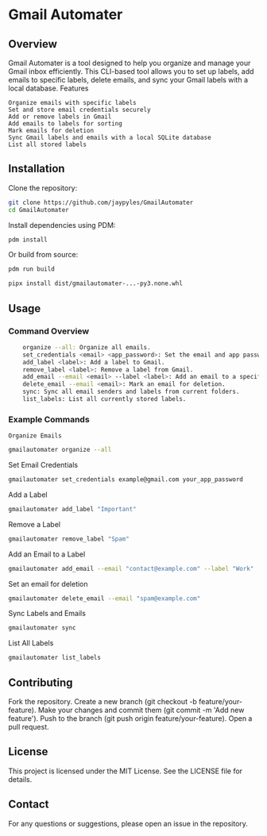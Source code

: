# Gmail Automater

## Overview

Gmail Automater is a tool designed to help you organize and manage your Gmail inbox efficiently. This CLI-based tool allows you to set up labels, add emails to specific labels, delete emails, and sync your Gmail labels with a local database.
Features

    Organize emails with specific labels
    Set and store email credentials securely
    Add or remove labels in Gmail
    Add emails to labels for sorting
    Mark emails for deletion
    Sync Gmail labels and emails with a local SQLite database
    List all stored labels

## Installation

Clone the repository:

```sh
git clone https://github.com/jaypyles/GmailAutomater
cd GmailAutomater
```

Install dependencies using PDM:

```sh
pdm install
```

Or build from source:

```sh
pdm run build
```

```sh
pipx install dist/gmailautomater-...-py3.none.whl
```

## Usage

### Command Overview

```sh
    organize --all: Organize all emails.
    set_credentials <email> <app_password>: Set the email and app password for Gmail 2FA.
    add_label <label>: Add a label to Gmail.
    remove_label <label>: Remove a label from Gmail.
    add_email --email <email> --label <label>: Add an email to a specific label.
    delete_email --email <email>: Mark an email for deletion.
    sync: Sync all email senders and labels from current folders.
    list_labels: List all currently stored labels.
```

### Example Commands

    Organize Emails

```sh
gmailautomater organize --all
```

Set Email Credentials

```sh
gmailautomater set_credentials example@gmail.com your_app_password
```

Add a Label

```sh
gmailautomater add_label "Important"
```

Remove a Label

```sh
gmailautomater remove_label "Spam"
```

Add an Email to a Label

```sh
gmailautomater add_email --email "contact@example.com" --label "Work"
```

Set an email for deletion

```sh
gmailautomater delete_email --email "spam@example.com"
```

Sync Labels and Emails

```sh
gmailautomater sync
```

List All Labels

```sh
gmailautomater list_labels
```

## Contributing

Fork the repository.
Create a new branch (git checkout -b feature/your-feature).
Make your changes and commit them (git commit -m 'Add new feature').
Push to the branch (git push origin feature/your-feature).
Open a pull request.

## License

This project is licensed under the MIT License. See the LICENSE file for details.

## Contact

For any questions or suggestions, please open an issue in the repository.
